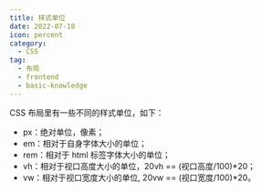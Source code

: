 ```yaml
---
title: 样式单位
date: 2022-07-18
icon: percent
category:
  - CSS
tag:
  - 布局
  - frontend
  - basic-knowledge
---
```


CSS 布局里有一些不同的样式单位，如下：

- px：绝对单位，像素；
- em：相对于自身字体大小的单位；
- rem：相对于 html 标签字体大小的单位；
- vh：相对于视口高度大小的单位，20vh == (视口高度/100)\*20；
- vw：相对于视口宽度大小的单位, 20vw == (视口宽度/100)\*20。
